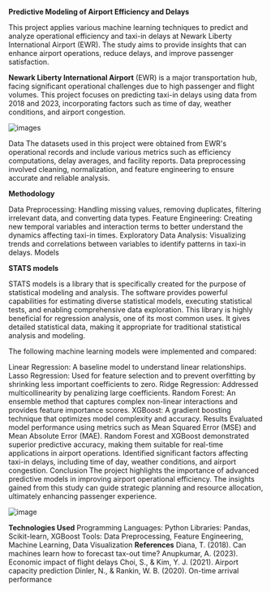 **Predictive Modeling of Airport Efficiency and Delays**

This project applies various machine learning techniques to predict and analyze operational efficiency and taxi-in delays at Newark Liberty International Airport (EWR). The study aims to provide insights that can enhance airport operations, reduce delays, and improve passenger satisfaction.

**Newark Liberty International Airport** (EWR) is a major transportation hub, facing significant operational challenges due to high passenger and flight volumes. This project focuses on predicting taxi-in delays using data from 2018 and 2023, incorporating factors such as time of day, weather conditions, and airport congestion.

![images](https://github.com/user-attachments/assets/63c957a0-023a-43a6-b90d-4a7e75d9407a)


Data
The datasets used in this project were obtained from EWR's operational records and include various metrics such as efficiency computations, delay averages, and facility reports. Data preprocessing involved cleaning, normalization, and feature engineering to ensure accurate and reliable analysis.

**Methodology**

Data Preprocessing: Handling missing values, removing duplicates, filtering irrelevant data, and converting data types.
Feature Engineering: Creating new temporal variables and interaction terms to better understand the dynamics affecting taxi-in times.
Exploratory Data Analysis: Visualizing trends and correlations between variables to identify patterns in taxi-in delays.
Models

**STATS models**

STATS models is a library that is specifically created for the purpose of statistical modeling and analysis. The software provides powerful capabilities for estimating diverse statistical models, executing statistical tests, and enabling comprehensive data exploration. This library is highly beneficial for regression analysis, one of its most common uses. It gives detailed statistical data, making it appropriate for traditional statistical analysis and modeling.

The following machine learning models were implemented and compared:

Linear Regression: A baseline model to understand linear relationships.
Lasso Regression: Used for feature selection and to prevent overfitting by shrinking less important coefficients to zero.
Ridge Regression: Addressed multicollinearity by penalizing large coefficients.
Random Forest: An ensemble method that captures complex non-linear interactions and provides feature importance scores.
XGBoost: A gradient boosting technique that optimizes model complexity and accuracy.
Results
Evaluated model performance using metrics such as Mean Squared Error (MSE) and Mean Absolute Error (MAE).
Random Forest and XGBoost demonstrated superior predictive accuracy, making them suitable for real-time applications in airport operations.
Identified significant factors affecting taxi-in delays, including time of day, weather conditions, and airport congestion.
Conclusion
The project highlights the importance of advanced predictive models in improving airport operational efficiency. The insights gained from this study can guide strategic planning and resource allocation, ultimately enhancing passenger experience.

![image](https://github.com/user-attachments/assets/9d86aafc-9758-4b72-9d1d-c1ced50118bb)

**Technologies Used**
Programming Languages: Python
Libraries: Pandas, Scikit-learn, XGBoost
Tools: Data Preprocessing, Feature Engineering, Machine Learning, Data Visualization
**References**
Diana, T. (2018). Can machines learn how to forecast tax-out time?
Anupkumar, A. (2023). Economic impact of flight delays
Choi, S., & Kim, Y. J. (2021). Airport capacity prediction
Dinler, N., & Rankin, W. B. (2020). On-time arrival performance

